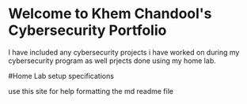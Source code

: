 # Welcome to Khem Chandool's Cybersecurity Portfolio

I have included any cybersecurity projects i have worked on during my cybersecurity program as well prjects done using my home lab.


#Home Lab setup specifications


use this site for help formatting the md readme file
